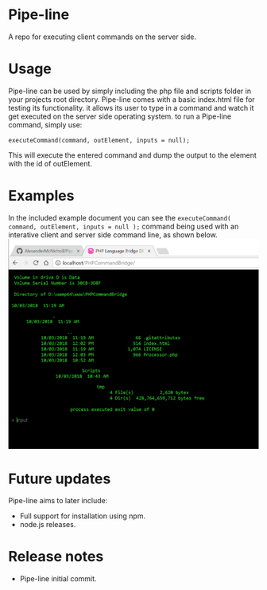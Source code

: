 # Pipe-line
A repo for executing client commands on the server side.

# Usage
Pipe-line can be used by simply including the php file and scripts folder in your projects root directory.
Pipe-line comes with a basic index.html file for testing its functionality. it allows its user to type in a command and watch it get executed on the server side operating system.
to run a Pipe-line command, simply use:

```
executeCommand(command, outElement, inputs = null);
```
This will execute the entered command and dump the output to the element with the id of outElement.

# Examples
In the included example document you can see the ```executeCommand( command, outElement, inputs = null );``` command being used with an interative client and server side command line, as shown below.
![example](res/example.PNG)

# Future updates
Pipe-line aims to later include:
* Full support for installation using npm.
* node.js releases.

# Release notes
* Pipe-line initial commit.
